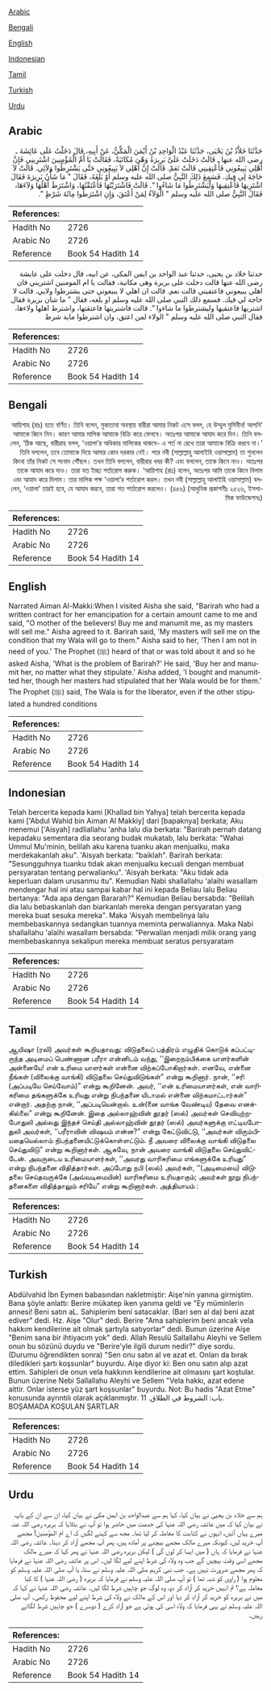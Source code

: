 [Arabic](#arabic)

[Bengali](#bengali)

[English](#english)

[Indonesian](#indonesian)

[Tamil](#tamil)

[Turkish](#turkish)

[Urdu](#urdu)

## Arabic


<div dir="rtl" lang="ar" style={{fontSize:'larger',backgroundColor:'#f8f9fa',padding:20}}>
حَدَّثَنَا خَلاَّدُ بْنُ يَحْيَى، حَدَّثَنَا عَبْدُ الْوَاحِدِ بْنُ أَيْمَنَ الْمَكِّيُّ، عَنْ أَبِيهِ، قَالَ دَخَلْتُ عَلَى عَائِشَةَ ـ رضى الله عنها ـ قَالَتْ دَخَلَتْ عَلَىَّ بَرِيرَةُ وَهْىَ مُكَاتَبَةٌ، فَقَالَتْ يَا أُمَّ الْمُؤْمِنِينَ اشْتَرِينِي فَإِنَّ أَهْلِي يَبِيعُونِي فَأَعْتِقِينِي قَالَتْ نَعَمْ‏.‏ قَالَتْ إِنَّ أَهْلِي لاَ يَبِيعُونِي حَتَّى يَشْتَرِطُوا وَلاَئِي‏.‏ قَالَتْ لاَ حَاجَةَ لِي فِيكِ‏.‏ فَسَمِعَ ذَلِكَ النَّبِيُّ صلى الله عليه وسلم أَوْ بَلَغَهُ، فَقَالَ ‏"‏ مَا شَأْنُ بَرِيرَةَ فَقَالَ اشْتَرِيهَا فَأَعْتِقِيهَا وَلْيَشْتَرِطُوا مَا شَاءُوا ‏"‏‏.‏ قَالَتْ فَاشْتَرَيْتُهَا فَأَعْتَقْتُهَا، وَاشْتَرَطَ أَهْلُهَا وَلاَءَهَا، فَقَالَ النَّبِيُّ صلى الله عليه وسلم ‏"‏ الْوَلاَءُ لِمَنْ أَعْتَقَ، وَإِنِ اشْتَرَطُوا مِائَةَ شَرْطٍ ‏"‏‏.‏
</div>
<div style={{backgroundColor:'#f8f9fa',padding:20, marginBottom: 10}}><table> <thead> <tr> <th>References:</th> <th></th> </tr> </thead> <tbody><tr><td>Hadith No</td><td>2726</td></tr><tr><td>Arabic No</td><td>2726</td></tr><tr><td>Reference</td><td>Book 54 Hadith 14</td></tr></tbody></table></div>


<div dir="rtl" lang="ar" style={{fontSize:'larger',backgroundColor:'#f8f9fa',padding:20}}>
حدثنا خلاد بن يحيى، حدثنا عبد الواحد بن ايمن المكي، عن ابيه، قال دخلت على عايشة رضى الله عنها قالت دخلت على بريرة وهى مكاتبة، فقالت يا ام المومنين اشتريني فان اهلي يبيعوني فاعتقيني قالت نعم. قالت ان اهلي لا يبيعوني حتى يشترطوا ولايي. قالت لا حاجة لي فيك. فسمع ذلك النبي صلى الله عليه وسلم او بلغه، فقال " ما شان بريرة فقال اشتريها فاعتقيها وليشترطوا ما شاءوا ". قالت فاشتريتها فاعتقتها، واشترط اهلها ولاءها، فقال النبي صلى الله عليه وسلم " الولاء لمن اعتق، وان اشترطوا ماية شرط
</div>
<div style={{backgroundColor:'#f8f9fa',padding:20, marginBottom: 10}}><table> <thead> <tr> <th>References:</th> <th></th> </tr> </thead> <tbody><tr><td>Hadith No</td><td>2726</td></tr><tr><td>Arabic No</td><td>2726</td></tr><tr><td>Reference</td><td>Book 54 Hadith 14</td></tr></tbody></table></div>

## Bengali


<div dir="rtl" lang="bn" style={{fontSize:'larger',backgroundColor:'#f8f9fa',padding:20}}>
‘আয়িশাহ (রাঃ) হতে বর্ণিত। তিনি বলেন, মুকাতাবা অবস্থায় বারীরা আমার নিকট এসে বলল, হে উম্মুল মুমিনীন! আপনি আমাকে কিনে নিন। কারণ আমার মালিক আমাকে বিক্রি করে ফেলবে। অতঃপর আমাকে আযাদ করে দিন। তিনি বললেন, ‘ঠিক আছে, বারীরাহ বলল, ‘ওয়ালা’র অধিকার মালিকের থাকবে- এ শর্ত না রেখে তারা আমাকে বিক্রি করবে না।’ তিনি বললেন, তবে তোমাকে দিয়ে আমার কোন দরকার নেই। পরে নবী (সাল্লাল্লাহু আলাইহি ওয়াসাল্লাম) তা শুনলেন কিংবা তাঁর নিকট সে সংবাদ পৌঁছল। তখন তিনি বললেন, বারীরার খবর কী? এবং বললেন, তাকে কিনে নাও। অতঃপর তাকে আযাদ করে দাও। তারা যত ইচ্ছা শর্তারোপ করুক। ‘আয়িশাহ (রাঃ) বলেন, অতঃপর আমি তাকে কিনে নিলাম এবং আযাদ করে দিলাম। তার মালিক পক্ষ ‘ওয়ালা’র শর্তারোপ করল। তখন নবী (সাল্লাল্লাহু আলাইহি ওয়াসাল্লাম) বললেন, ‘ওয়ালা’ তারই হবে, যে আযাদ করবে, তারা শত শর্তারোপ করলেও। (৪৫৬) (আধুনিক প্রকাশনীঃ ২৫২৬, ইসলামিক ফাউন্ডেশনঃ)
</div>
<div style={{backgroundColor:'#f8f9fa',padding:20, marginBottom: 10}}><table> <thead> <tr> <th>References:</th> <th></th> </tr> </thead> <tbody><tr><td>Hadith No</td><td>2726</td></tr><tr><td>Arabic No</td><td>2726</td></tr><tr><td>Reference</td><td>Book 54 Hadith 14</td></tr></tbody></table></div>

## English


<div dir="ltr" lang="en" style={{fontSize:'larger',backgroundColor:'#f8f9fa',padding:20}}>
Narrated Aiman Al-Makki:When I visited Aisha she said, "Barirah who had a written contract for her emancipation for a certain amount came to me and said, "O mother of the believers! Buy me and manumit me, as my masters will sell me." Aisha agreed to it. Barirah said, 'My masters will sell me on the condition that my Wala will go to them." Aisha said to her, 'Then I am not in need of you.' The Prophet (ﷺ) heard of that or was told about it and so he asked Aisha, 'What is the problem of Barirah?' He said, 'Buy her and manumit her, no matter what they stipulate.' Aisha added, 'I bought and manumitted her, though her masters had stipulated that her Wala would be for them.' The Prophet (ﷺ) said, The Wala is for the liberator, even if the other stipulated a hundred conditions
</div>
<div style={{backgroundColor:'#f8f9fa',padding:20, marginBottom: 10}}><table> <thead> <tr> <th>References:</th> <th></th> </tr> </thead> <tbody><tr><td>Hadith No</td><td>2726</td></tr><tr><td>Arabic No</td><td>2726</td></tr><tr><td>Reference</td><td>Book 54 Hadith 14</td></tr></tbody></table></div>

## Indonesian


<div dir="ltr" lang="id" style={{fontSize:'larger',backgroundColor:'#f8f9fa',padding:20}}>
Telah bercerita kepada kami [Khallad bin Yahya] telah bercerita kepada kami ['Abdul Wahid bin Aiman Al Makkiy] dari [bapaknya] berkata; Aku menemui ['Aisyah] radliallahu 'anha lalu dia berkata: "Barirah pernah datang kepadaku sementara dia seorang budak mukatab, lalu berkata: "Wahai Ummul Mu'minin, belilah aku karena tuanku akan menjualku, maka merdekakanlah aku". 'Aisyah berkata: "baiklah". Barirah berkata: "Sesungguhnya tuanku tidak akan menjualku kecuali dengan membuat persyaratan tentang perwalianku". 'Aisyah berkata: "Aku tidak ada keperluan dalam urusanmu itu". Kemudian Nabi shallallahu 'alaihi wasallam mendengar hal ini atau sampai kabar hal ini kepada Beliau lalu Beliau bertanya: "Ada apa dengan Bararah?" Kemudian Beliau bersabda: "Belilah dia lalu bebaskanlah dan biarkanlah mereka dengan persyaratan yang mereka buat sesuka mereka". Maka 'Aisyah membelinya lalu membebaskannya sedangkan tuannya meminta perwaliannya. Maka Nabi shallallahu 'alaihi wasallam bersabda: "Perwalian menjadi milik orang yang membebaskannya sekalipun mereka membuat seratus persyaratam
</div>
<div style={{backgroundColor:'#f8f9fa',padding:20, marginBottom: 10}}><table> <thead> <tr> <th>References:</th> <th></th> </tr> </thead> <tbody><tr><td>Hadith No</td><td>2726</td></tr><tr><td>Arabic No</td><td>2726</td></tr><tr><td>Reference</td><td>Book 54 Hadith 14</td></tr></tbody></table></div>

## Tamil


<div dir="ltr" lang="ta" style={{fontSize:'larger',backgroundColor:'#f8f9fa',padding:20}}>
ஆயிஷா (ரலி) அவர்கள் கூறியதாவது: விடுதலைப் பத்திரம் எழுதிக் கொடுக் கப்பட்டிருந்த அடிமைப் பெண்ணான பரீரா என்னிடம் வந்து, ‘‘இறைநம்பிக்கை யாளர்களின் அன்னையே! என் உரிமை யாளர்கள் என்னை விற்கப்போகிறார்கள். எனவே, என்னை நீங்கள் (விலைக்கு வாங்கி) விடுதலை செய்துவிடுங்கள்” என்று கூறினார். நான், ‘‘சரி (அப்படியே செய்வோம்)” என்று கூறினேன். அவர், ‘‘என் உரிமையாளர்கள், என் வாரிசுரிமை தங்களுக்கே உரியது என்று நிபந்தனை யிடாமல் என்னை விற்கமாட்டார்கள்” என்றார். அதற்கு நான், ‘‘அப்படியென்றால். உன்(னை வாங்க வேண்டிய) தேவை எனக்கில்லை” என்று கூறினேன். இதை அல்லாஹ்வின் தூதர் (ஸல்) அவர்கள் செவியுற்றபோதுலி அல்லது இந்தச் செய்தி அல்லாஹ்வின் தூதர் (ஸல்) அவர்களுக்கு எட்டியபோதுலி அவர்கள், ‘‘பரீராவின் விஷயம் என்ன?” என்று கேட்டுவிட்டு, ‘‘அவர்கள் விரும்பியதையெல்லாம் நிபந்தனையிட்டுக்கொள்ளட்டும். நீ அவரை விலைக்கு வாங்கி விடுதலை செய்துவிடு” என்று கூறினார்கள். ஆகவே, நான் அவரை வாங்கி விடுதலை செய்துவிட்டேன். அவருடைய உரிமையாளர்கள், ‘‘அவரது வாரிசுரிமை எங்களுக்கே உரியது” என்று நிபந்தனை விதித்தார்கள். அப்போது நபி (ஸல்) அவர்கள், ‘‘(அடிமையை) விடுதலை செய்தவருக்கே (அவ்வடிமையின்) வாரிசுரிமை உரியதாகும்; அவர்கள் நூறு நிபந்தனைகளை விதித்தாலும் சரியே” என்று கூறினார்கள். அத்தியாயம் :
</div>
<div style={{backgroundColor:'#f8f9fa',padding:20, marginBottom: 10}}><table> <thead> <tr> <th>References:</th> <th></th> </tr> </thead> <tbody><tr><td>Hadith No</td><td>2726</td></tr><tr><td>Arabic No</td><td>2726</td></tr><tr><td>Reference</td><td>Book 54 Hadith 14</td></tr></tbody></table></div>

## Turkish


<div dir="ltr" lang="tr" style={{fontSize:'larger',backgroundColor:'#f8f9fa',padding:20}}>
Abdülvahid İbn Eymen babasından nakletmiştir: Aişe'nin yanına girmiştim. Bana şöyle anlattı: Berire mükatep iken yanıma geldi ve "Ey müminlerin annesi! Beni satın aL. Sahiplerim beni satacaklar. (Bari sen al da) beni azat ediver" dedi. Hz. Aişe "Olur" dedi. Berire "Ama sahiplerim beni ancak vela hakkım kendilerine ait olmak şartıyla satıyorlar" dedi. Bunun üzerine Aişe "Benim sana bir ihtiyacım yok" dedi. Allah Resulü Sallallahu Aleyhi ve Sellem onun bu sözünü duydu ve "Berire'yle ilgili durum nedir?" diye sordu. (Durumu öğrendikten sonra) "Sen onu satın al ve azat et. Onları da bırak diledikleri şartı koşsunlar" buyurdu. Aişe diyor ki: Ben onu satın alıp azat ettim. Sahipleri de onun vela hakkının kendilerine ait olmasını şart koştular. Bunun üzerine Nebi Sallallahu Aleyhi ve Sellem "Vela hakkı, azat edene aittir. Onlar isterse yüz şart koşsunlar" buyurdu. Not: Bu hadis "Azat Etme" konusunda ayrıntılı olarak açıklanmıştır. باب: الشروط في الطلاق. 11. BOŞAMADA KOŞULAN ŞARTLAR
</div>
<div style={{backgroundColor:'#f8f9fa',padding:20, marginBottom: 10}}><table> <thead> <tr> <th>References:</th> <th></th> </tr> </thead> <tbody><tr><td>Hadith No</td><td>2726</td></tr><tr><td>Arabic No</td><td>2726</td></tr><tr><td>Reference</td><td>Book 54 Hadith 14</td></tr></tbody></table></div>

## Urdu


<div dir="rtl" lang="ur" style={{fontSize:'larger',backgroundColor:'#f8f9fa',padding:20}}>
ہم سے خلاد بن یحییٰ نے بیان کیا، کہا ہم سے عبدالواحد بن ایمن مکی نے بیان کیا، ان سے ان کے باپ نے بیان کیا کہ میں عائشہ رضی اللہ عنہا کی خدمت میں حاضر ہوا تو آپ نے بتلایا کہ بریرہ رضی اللہ عنہ میرے یہاں آئیں، انہوں نے کتابت کا معاملہ کر لیا تھا۔ مجھ سے کہنے لگیں کہ اے ام المؤمنین! مجھے آپ خرید لیں، کیونکہ میرے مالک مجھے بیچنے پر آمادہ ہیں، پھر آپ مجھے آزاد کر دینا۔ عائشہ رضی اللہ عنہا نے فرمایا کہ ہاں ( میں ایسا کر لوں گی ) لیکن بریرہ رضی اللہ عنہا نے پھر کہا کہ میرے مالک مجھے اسی وقت بیچیں گے جب وہ ولاء کی شرط اپنے لیے لگا لیں۔ اس پر عائشہ رضی اللہ عنہا نے فرمایا کہ پھر مجھے ضرورت نہیں ہے۔ جب نبی کریم صلی اللہ علیہ وسلم نے سنا، یا آپ صلی اللہ علیہ وسلم کو معلوم ہوا ( راوی کو شبہ تھا ) تو آپ صلی اللہ علیہ وسلم نے فرمایا کہ بریرہ ( رضی اللہ عنہا ) کا کیا معاملہ ہے؟ تم انہیں خرید کر آزاد کر دو، وہ لوگ جو چاہیں شرط لگا لیں۔ عائشہ رضی اللہ عنہا نے کہا کہ میں نے بریرہ کو خرید کر آزاد کر دیا اور اس کے مالک نے ولاء کی شرط اپنے لیے محفوظ رکھی۔ آپ صلی اللہ علیہ وسلم نے یہی فرمایا کہ ولاء اسی کی ہوتی ہے جو آزاد کرے ( دوسرے ) جو چاہیں شرط لگاتے رہیں۔
</div>
<div style={{backgroundColor:'#f8f9fa',padding:20, marginBottom: 10}}><table> <thead> <tr> <th>References:</th> <th></th> </tr> </thead> <tbody><tr><td>Hadith No</td><td>2726</td></tr><tr><td>Arabic No</td><td>2726</td></tr><tr><td>Reference</td><td>Book 54 Hadith 14</td></tr></tbody></table></div>
